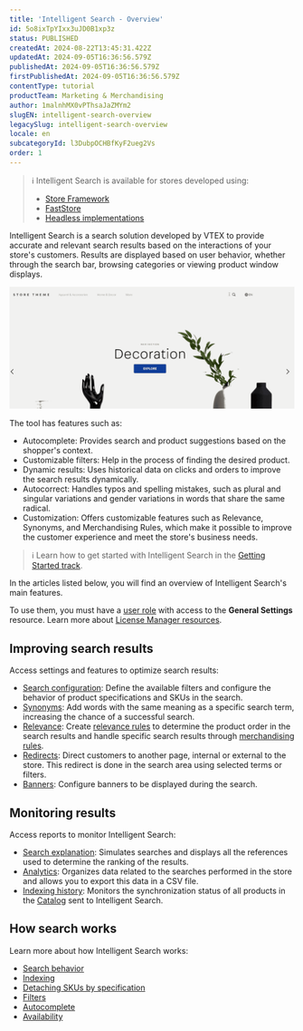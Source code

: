 ```yaml
---
title: 'Intelligent Search - Overview'
id: 5o8ixTpYIxx3uJD0B1xp3z
status: PUBLISHED
createdAt: 2024-08-22T13:45:31.422Z
updatedAt: 2024-09-05T16:36:56.579Z
publishedAt: 2024-09-05T16:36:56.579Z
firstPublishedAt: 2024-09-05T16:36:56.579Z
contentType: tutorial
productTeam: Marketing & Merchandising
author: 1malnhMX0vPThsaJaZMYm2
slugEN: intelligent-search-overview
legacySlug: intelligent-search-overview
locale: en
subcategoryId: l3DubpOCHBfKyF2ueg2Vs
order: 1
---
```


> ℹ️ Intelligent Search is available for stores developed using: <ul> <li>[Store Framework](https://developers.vtex.com/docs/guides/store-framework)</li> <li>[FastStore](https://developers.vtex.com/docs/guides/faststore) <li>[Headless implementations](https://developers.vtex.com/docs/api-reference/intelligent-search-events-api-headless) </ul>

Intelligent Search is a search solution developed by VTEX to provide accurate and relevant search results based on the interactions of your store's customers. Results are displayed based on user behavior, whether through the search bar, browsing categories or viewing product window displays.

![Intelligent Search](https://raw.githubusercontent.com/vtexdocs/help-center-content/refs/heads/main/docs/en/tutorials/intelligent-search/intelligent-search-overview/intelligent-search-overview_1.gif)

The tool has features such as:

* Autocomplete: Provides search and product suggestions based on the shopper's context.  
* Customizable filters: Help in the process of finding the desired product.  
* Dynamic results: Uses historical data on clicks and orders to improve the search results dynamically.  
* Autocorrect: Handles typos and spelling mistakes, such as plural and singular variations and gender variations in words that share the same radical.  
* Customization: Offers customizable features such as Relevance, Synonyms, and Merchandising Rules, which make it possible to improve the customer experience and meet the store's business needs.

> ℹ️ Learn how to get started with Intelligent Search in the [Getting Started track](/en/tracks/vtex-intelligent-search--19wrbB7nEQcmwzDPl1l4Cb).

In the articles listed below, you will find an overview of Intelligent Search's main features.

To use them, you must have a [user role](/en/tutorial/roles--7HKK5Uau2H6wxE1rH5oRbc) with access to the **General Settings** resource. Learn more about [License Manager resources](/en/tutorial/license-manager-resources--3q6ztrC8YynQf6rdc6euk3). 

## Improving search results

Access settings and features to optimize search results:

* [Search configuration](/en/tutorial/search-configuration--1yNCDwz0k77ovSGqkTbZMv): Define the available filters and configure the behavior of product specifications and SKUs in the search.  
* [Synonyms](/en/subcategory/synonyms--BBzMtJan1UTxC9QZODnlN): Add words with the same meaning as a specific search term, increasing the chance of a successful search.  
* [Relevance](/en/subcategory/relevance--32zXHBMygA2dB6TbCjQJej): Create [relevance rules](/en/tutorial/relevance-rules--1o9jtVGjSIiptbqdNXIlNK) to determine the product order in the search results and handle specific search results through [merchandising rules](/en/tutorial/merchandising-rules--2UEbxllrr98twbGIVhSPvi).
* [Redirects](/en/subcategory/redirects--1wvyJwJhKgewxGeAGCVmM6): Direct customers to another page, internal or external to the store. This redirect is done in the search area using selected terms or filters.  
* [Banners](/en/subcategory/banners--z6qcw06Z38YDu1fOcu9Jn): Configure banners to be displayed during the search.

## Monitoring results

Access reports to monitor Intelligent Search:

* [Search explanation](/en/tutorial/search-explanation--F2yxrRvTNt4aEZGC7HV65): Simulates searches and displays all the references used to determine the ranking of the results.  
* [Analytics](/en/tutorial/analytics--6qRMAHDL9hvv3oE0bh8mA1): Organizes data related to the searches performed in the store and allows you to export this data in a CSV file.  
* [Indexing history](/en/tutorial/indexing-history--55SRQ79PXk5lTURF54DRyJ): Monitors the synchronization status of all products in the [Catalog](/en/tutorial/catalog-overview--77M8ItLhDXs6aBdQTqToVe) sent to Intelligent Search.

## How search works

Learn more about how Intelligent Search works:

* [Search behavior](/en/tutorial/search-behavior--B9o3JbV6utAinBJ1ETujs)  
* [Indexing](/en/tutorial/indexing--7J6tepFgD3wohCGEP2PqDB) 
* [Detaching SKUs by specification](/en/tutorial/detaching-skus-by-specification--2q34xCKFuob941cOmz9Fx)  
* [Filters](/en/tutorial/filters--k24mQQa9SjmhNWSwdqIMB)  
* [Autocomplete](/en/tutorial/autocomplete--6qhP0ZQ4JqUBdgFnbnxS4a)  
* [Availability](/en/tutorial/availability--3ZcZOzTSr2RdauUbn7qTa9)


